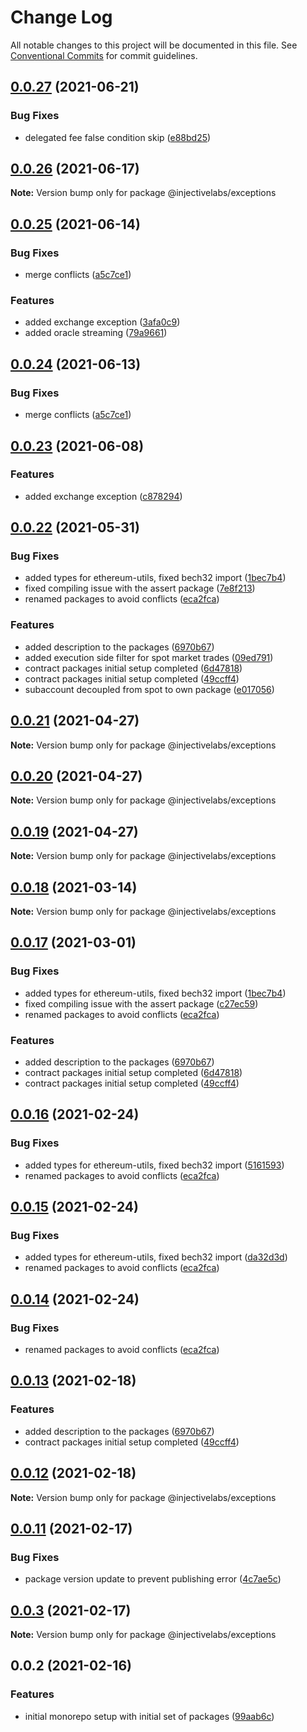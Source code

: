 # Change Log

All notable changes to this project will be documented in this file.
See [Conventional Commits](https://conventionalcommits.org) for commit guidelines.

## [0.0.27](https://github.com/InjectiveLabs/injective-ts/compare/@injectivelabs/exceptions@0.0.25...@injectivelabs/exceptions@0.0.27) (2021-06-21)

### Bug Fixes

* delegated fee false condition skip ([e88bd25](https://github.com/InjectiveLabs/injective-ts/commit/e88bd251a37e5a8930a13ade37ac588b0e6a81d5))

## [0.0.26](https://github.com/InjectiveLabs/injective-ts/compare/@injectivelabs/exceptions@0.0.24...@injectivelabs/exceptions@0.0.26) (2021-06-17)

**Note:** Version bump only for package @injectivelabs/exceptions

## [0.0.25](https://github.com/InjectiveLabs/injective-ts/compare/@injectivelabs/exceptions@0.0.21...@injectivelabs/exceptions@0.0.25) (2021-06-14)

### Bug Fixes

* merge conflicts ([a5c7ce1](https://github.com/InjectiveLabs/injective-ts/commit/a5c7ce13823fded62a32f79fcfda19867c929cc7))

### Features

* added exchange exception ([3afa0c9](https://github.com/InjectiveLabs/injective-ts/commit/3afa0c9e03e9a0cebf98b202928893980239989a))
* added oracle streaming ([79a9661](https://github.com/InjectiveLabs/injective-ts/commit/79a9661b52acd4a672dc1f694ef6c1d44c940d61))

## [0.0.24](https://github.com/InjectiveLabs/injective-ts/compare/@injectivelabs/exceptions@0.0.23...@injectivelabs/exceptions@0.0.24) (2021-06-13)

### Bug Fixes

* merge conflicts ([a5c7ce1](https://github.com/InjectiveLabs/injective-ts/commit/a5c7ce13823fded62a32f79fcfda19867c929cc7))

## [0.0.23](https://github.com/InjectiveLabs/injective-ts/compare/@injectivelabs/exceptions@0.0.22...@injectivelabs/exceptions@0.0.23) (2021-06-08)

### Features

* added exchange exception ([c878294](https://github.com/InjectiveLabs/injective-ts/commit/c878294097acab1e6da915c753ba5f0b3dc02356))

## [0.0.22](https://github.com/InjectiveLabs/injective-ts/compare/@injectivelabs/exceptions@0.0.11...@injectivelabs/exceptions@0.0.22) (2021-05-31)

### Bug Fixes

* added types for ethereum-utils, fixed bech32 import ([1bec7b4](https://github.com/InjectiveLabs/injective-ts/commit/1bec7b41a7b612f0f5f08292483c2090fc9a84d5))
* fixed compiling issue with the assert package ([7e8f213](https://github.com/InjectiveLabs/injective-ts/commit/7e8f213d44bca4bb15329ee32cf843a11dc549ae))
* renamed packages to avoid conflicts ([eca2fca](https://github.com/InjectiveLabs/injective-ts/commit/eca2fca05983a5b7b401ce85294c2f5e08c07011))

### Features

* added description to the packages ([6970b67](https://github.com/InjectiveLabs/injective-ts/commit/6970b67427786cb92ef22e695d4a228e87a5cdf8))
* added execution side filter for spot market trades ([09ed791](https://github.com/InjectiveLabs/injective-ts/commit/09ed791559a167d5ed19d04c1cb03a7ae6d5e2c8))
* contract packages initial setup completed ([6d47818](https://github.com/InjectiveLabs/injective-ts/commit/6d47818ab3c9973e7138e60fef537d804ed4e5e8))
* contract packages initial setup completed ([49ccff4](https://github.com/InjectiveLabs/injective-ts/commit/49ccff4b6ab20f3931eaa6cdbf17284ee78e7ad2))
* subaccount decoupled from spot to own package ([e017056](https://github.com/InjectiveLabs/injective-ts/commit/e0170563e643cbb1b8d483cc046f6ec2924a14a8))

## [0.0.21](https://github.com/InjectiveLabs/injective-ts/compare/@injectivelabs/exceptions@0.0.20...@injectivelabs/exceptions@0.0.21) (2021-04-27)

**Note:** Version bump only for package @injectivelabs/exceptions

## [0.0.20](https://github.com/InjectiveLabs/injective-ts/compare/@injectivelabs/exceptions@0.0.19...@injectivelabs/exceptions@0.0.20) (2021-04-27)

**Note:** Version bump only for package @injectivelabs/exceptions

## [0.0.19](https://github.com/InjectiveLabs/injective-ts/compare/@injectivelabs/exceptions@0.0.18...@injectivelabs/exceptions@0.0.19) (2021-04-27)

**Note:** Version bump only for package @injectivelabs/exceptions

## [0.0.18](https://github.com/InjectiveLabs/injective-ts/compare/@injectivelabs/exceptions@0.0.17...@injectivelabs/exceptions@0.0.18) (2021-03-14)

**Note:** Version bump only for package @injectivelabs/exceptions

## [0.0.17](https://github.com/InjectiveLabs/injective-ts/compare/@injectivelabs/exceptions@0.0.11...@injectivelabs/exceptions@0.0.17) (2021-03-01)

### Bug Fixes

* added types for ethereum-utils, fixed bech32 import ([1bec7b4](https://github.com/InjectiveLabs/injective-ts/commit/1bec7b41a7b612f0f5f08292483c2090fc9a84d5))
* fixed compiling issue with the assert package ([c27ec59](https://github.com/InjectiveLabs/injective-ts/commit/c27ec59f862a7b6de61593309f446a148b2f8c52))
* renamed packages to avoid conflicts ([eca2fca](https://github.com/InjectiveLabs/injective-ts/commit/eca2fca05983a5b7b401ce85294c2f5e08c07011))

### Features

* added description to the packages ([6970b67](https://github.com/InjectiveLabs/injective-ts/commit/6970b67427786cb92ef22e695d4a228e87a5cdf8))
* contract packages initial setup completed ([6d47818](https://github.com/InjectiveLabs/injective-ts/commit/6d47818ab3c9973e7138e60fef537d804ed4e5e8))
* contract packages initial setup completed ([49ccff4](https://github.com/InjectiveLabs/injective-ts/commit/49ccff4b6ab20f3931eaa6cdbf17284ee78e7ad2))

## [0.0.16](https://github.com/InjectiveLabs/injective-ts/compare/@injectivelabs/exceptions@0.0.13...@injectivelabs/exceptions@0.0.16) (2021-02-24)

### Bug Fixes

* added types for ethereum-utils, fixed bech32 import ([5161593](https://github.com/InjectiveLabs/injective-ts/commit/51615932730d92affb901a252b3d2b2ea4108cb9))
* renamed packages to avoid conflicts ([eca2fca](https://github.com/InjectiveLabs/injective-ts/commit/eca2fca05983a5b7b401ce85294c2f5e08c07011))

## [0.0.15](https://github.com/InjectiveLabs/injective-ts/compare/@injectivelabs/exceptions@0.0.13...@injectivelabs/exceptions@0.0.15) (2021-02-24)

### Bug Fixes

* added types for ethereum-utils, fixed bech32 import ([da32d3d](https://github.com/InjectiveLabs/injective-ts/commit/da32d3d8233ef9677650c87222fcf5f4735468a8))
* renamed packages to avoid conflicts ([eca2fca](https://github.com/InjectiveLabs/injective-ts/commit/eca2fca05983a5b7b401ce85294c2f5e08c07011))

## [0.0.14](https://github.com/InjectiveLabs/injective-ts/compare/@injectivelabs/exceptions@0.0.13...@injectivelabs/exceptions@0.0.14) (2021-02-24)

### Bug Fixes

* renamed packages to avoid conflicts ([eca2fca](https://github.com/InjectiveLabs/injective-ts/commit/eca2fca05983a5b7b401ce85294c2f5e08c07011))

## [0.0.13](https://github.com/InjectiveLabs/injective-ts/compare/@injectivelabs/exceptions@0.0.11...@injectivelabs/exceptions@0.0.13) (2021-02-18)

### Features

* added description to the packages ([6970b67](https://github.com/InjectiveLabs/injective-ts/commit/6970b67427786cb92ef22e695d4a228e87a5cdf8))
* contract packages initial setup completed ([49ccff4](https://github.com/InjectiveLabs/injective-ts/commit/49ccff4b6ab20f3931eaa6cdbf17284ee78e7ad2))

## [0.0.12](https://github.com/InjectiveLabs/injective-monorepo/compare/@injectivelabs/exceptions@0.0.11...@injectivelabs/exceptions@0.0.12) (2021-02-18)

**Note:** Version bump only for package @injectivelabs/exceptions

## [0.0.11](https://github.com/InjectiveLabs/injective-monorepo/compare/@injectivelabs/exceptions@0.0.3...@injectivelabs/exceptions@0.0.11) (2021-02-17)

### Bug Fixes

* package version update to prevent publishing error ([4c7ae5c](https://github.com/InjectiveLabs/injective-monorepo/commit/4c7ae5cf98fc4910fb349201bc693d83ec3f9f66))

## [0.0.3](https://github.com/InjectiveLabs/injective-monorepo/compare/@injectivelabs/exceptions@0.0.2...@injectivelabs/exceptions@0.0.3) (2021-02-17)

**Note:** Version bump only for package @injectivelabs/exceptions

## 0.0.2 (2021-02-16)

### Features

* initial monorepo setup with initial set of packages ([99aab6c](https://github.com/InjectiveLabs/injective-monorepo/commit/99aab6c2a1913ab48ce1cc9558db4843be72ccb5))

